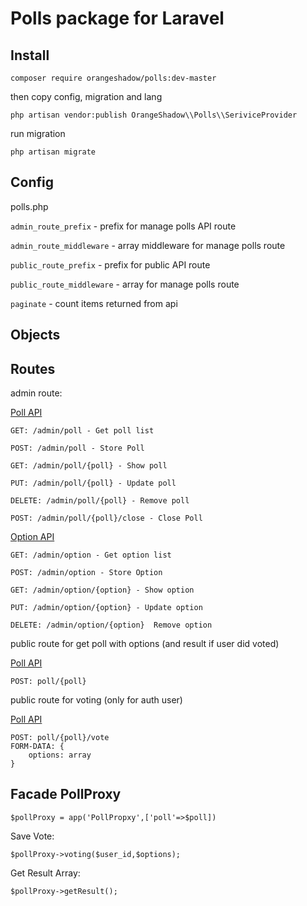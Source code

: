 # Polls package for Laravel

## Install 

```composer require orangeshadow/polls:dev-master```

then copy config, migration and lang
 
```php artisan vendor:publish OrangeShadow\\Polls\\SeriviceProvider``` 

run migration

```php artisan migrate```


## Config

polls.php

```admin_route_prefix``` - prefix for manage polls API route

```admin_route_middleware```  - array middleware for manage polls route

```public_route_prefix``` - prefix for public API route

```public_route_middleware```  - array for manage polls route

```paginate``` - count items returned from api    

## Objects

## Routes

admin route:

[Poll API](https://github.com/orangeShadow/polls/wiki/Poll--API)  
    
    GET: /admin/poll - Get poll list
    
    POST: /admin/poll - Store Poll  
      
    GET: /admin/poll/{poll} - Show poll
               
    PUT: /admin/poll/{poll} - Update poll
                  
    DELETE: /admin/poll/{poll} - Remove poll
       
    POST: /admin/poll/{poll}/close - Close Poll

[Option API](https://github.com/orangeShadow/polls/wiki/Option-API)
    
    GET: /admin/option - Get option list
    
    POST: /admin/option - Store Option
    
    GET: /admin/option/{option} - Show option
    
    PUT: /admin/option/{option} - Update option
    
    DELETE: /admin/option/{option}  Remove option
 
   
public route for get poll with options (and result if user did voted)

[Poll API](https://github.com/orangeShadow/polls/wiki/Poll--API) 

    POST: poll/{poll}
    
public route for  voting (only for auth user)

[Poll API](https://github.com/orangeShadow/polls/wiki/Poll--API) 

    POST: poll/{poll}/vote
    FORM-DATA: {
        options: array 
    }
   
   
    
## Facade PollProxy
    
    
    $pollProxy = app('PollPropxy',['poll'=>$poll])
    
Save Vote:
    
    $pollProxy->voting($user_id,$options);
    
Get Result Array:
    
    $pollProxy->getResult();
    
    